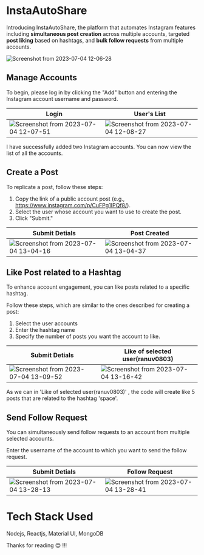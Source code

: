 # InstaAutoShare

Introducing InstaAutoShare, the platform that automates Instagram features including **simultaneous post creation** across multiple accounts, targeted **post liking** based on hashtags, and **bulk follow requests** from multiple accounts.

![Screenshot from 2023-07-04 12-06-28](https://github.com/Shanu85/InstaAutoShare/assets/63155782/ed48a6e4-8258-41fd-9be2-6fbdabc830cf)

## Manage Accounts
To begin, please log in by clicking the "Add" button and entering the Instagram account username and password.

| Login                                                   | User's List                                           |
| ----------------------------------------------------- | --------------------------------------------- |
| ![Screenshot from 2023-07-04 12-07-51](https://github.com/Shanu85/InstaAutoShare/assets/63155782/19f72bed-545f-485b-9979-00fbfebc89c1) | ![Screenshot from 2023-07-04 12-08-27](https://github.com/Shanu85/InstaAutoShare/assets/63155782/07fea41e-7327-495b-b822-3b638c3562ea) |

I have successfully added two Instagram accounts. You can now view the list of all the accounts.

## Create a Post
To replicate a post, follow these steps:
  1. Copy the link of a public account post (e.g., https://www.instagram.com/p/CuFPg1IPQf8/).
  2. Select the user whose account you want to use to create the post.
  3. Click "Submit."

| Submit Detials                                                   | Post Created                                           |
| ----------------------------------------------------- | --------------------------------------------- |
| ![Screenshot from 2023-07-04 13-04-16](https://github.com/Shanu85/InstaAutoShare/assets/63155782/551914c7-7006-48b5-8737-0f202196d2ab) | ![Screenshot from 2023-07-04 13-04-37](https://github.com/Shanu85/InstaAutoShare/assets/63155782/2d9b7133-c365-4a19-9b02-f5512317d80f) |

## Like Post related to a Hashtag 
To enhance account engagement, you can like posts related to a specific hashtag.

Follow these steps, which are similar to the ones described for creating a post:
  1. Select the user accounts
  2. Enter the hashtag name
  3. Specify the number of posts you want the account to like.

| Submit Detials                                                   | Like of selected user(ranuv0803)                                           |
| ----------------------------------------------------- | --------------------------------------------- |
| ![Screenshot from 2023-07-04 13-09-52](https://github.com/Shanu85/InstaAutoShare/assets/63155782/86de77ca-9e05-4b43-8aea-5e940cf86a98) | ![Screenshot from 2023-07-04 13-16-42](https://github.com/Shanu85/InstaAutoShare/assets/63155782/26ff12c1-9b8d-4b01-b425-edb3151353f7) |

As we can in 'Like of selected user(ranuv0803)' , the code will create like 5 posts that are related to the hashtag 'space'. 

## Send Follow Request
You can simultaneously send follow requests to an account from multiple selected accounts. 

Enter the username of the account to which you want to send the follow request.

| Submit Detials                                                   | Follow Request                                           |
| ----------------------------------------------------- | --------------------------------------------- |
| ![Screenshot from 2023-07-04 13-28-13](https://github.com/Shanu85/InstaAutoShare/assets/63155782/0c17c05a-3ddc-4e97-abf7-b9c74992a050) | ![Screenshot from 2023-07-04 13-28-41](https://github.com/Shanu85/InstaAutoShare/assets/63155782/1a0026c4-fd35-4011-b3d0-d5dbc5be7535) |


# Tech Stack Used
Nodejs, Reactjs, Material UI, MongoDB


Thanks for reading 😊 !!!






